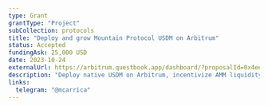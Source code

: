 ```yaml
---
type: Grant
grantType: "Project"
subCollection: protocols
title: "Deploy and grow Mountain Protocol USDM on Arbitrum"
status: Accepted
fundingAsk: 25,000 USD
date: 2023-10-24
externalUrl: https://arbitrum.questbook.app/dashboard/?proposalId=0x4ee&role=community&chainId=10&grantId=0x4494cf7375aa61c9a483259737c14b3dba6c04e6&isRenderingProposalBody=true
description: "Deploy native USDM on Arbitrum, incentivize AMM liquidity, enabling diverse financial products and payments with stability."
links:
  telegram: "@mcarrica"
---
```

